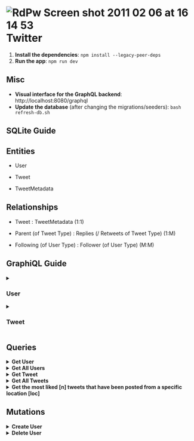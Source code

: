 # ![RdPw Screen shot 2011 02 06 at 16 14 53](http://farm6.static.flickr.com/5136/5421259125_ea06d67675_o.png) Twitter

1. **Install the dependencies**: `npm install --legacy-peer-deps`
2. **Run the app**: `npm run dev`

## Misc

- **Visual interface for the GraphQL backend**: http://localhost:8080/graphql
- **Update the database** (after changing the migrations/seeders): `bash refresh-db.sh`

## SQLite Guide

## Entities

- User

- Tweet

- TweetMetadata

## Relationships

- Tweet : TweetMetadata (1:1)

- Parent (of Tweet Type) : Replies (/ Retweets of Tweet Type) (1:M)

- Following (of User Type) : Follower (of User Type) (M:M)

## GraphiQL Guide

<details>
  <summary> <h3> <strong>User</strong> </h3> </summary>

- Id

- Name

- Username

- Tweets

    - List of Tweets. For each we can access every field of Tweet.

- Following
    - List of Users. For each we can access every field of User.
- Followers
    - List of Users. For each we can access every field of User.

</details>

<details>
  <summary> <h3> <strong>Tweet</strong> </h3> </summary>

* Id

- Text

- Likes

- isRetweet

- Parent

    - Tweet. Represent the Tweet that the current twitted has replied to / retweeted. All fields of Tweet accessible.

- Author

    - User. Represent the User that posted / retweeted / replied the (/ to) current tweet. All fields of User
      accessible.

- Replies

    - List of Tweets. Represent all the tweets that are considered replied for the current tweet. For each we can access
      every field of Tweet.

- Retweets
    - List of Tweets. Represent all the tweets that are considered retweets of the current tweet. For each we can access
      every field of Tweet.
- Metadata

    - TwitterMetadata. All fields of TwitterMetadata accessible. Contains following fields :

        - tweet

            - Tweet. Represents the unique tweet that it is linked to. All fields of Tweet accessible.

        - tweetDate

            - Date : when the tweet has been sent.

        - location

            - Location : where the tweet has been sent from.

        - sentFrom

            - iOS / Android

</details>

## Queries

<details>
  <summary> <strong>Get User</strong> </summary>

  ```
  query{
    user(id: 1){
      id
      username
      name
      tweets {
        id
        text
        likes
        # the rest of the fields of Tweet can be added
      }
      followers {
        id
        username
        # the rest of the fields of User can be added
      }
      following {
        id
        username
        # the rest of the fields of User can be added
      }
    }
  }
  ```

</details>

<details>
  <summary> <strong>Get All Users</strong> </summary>

```
 query{
   users{
     id
     username
     name
     tweets {
       id
       text
       likes
       isRetweet
       author {
         id
         name
         # the rest of the fields of User can be added
       }
       # the rest of the fields of Tweet can be added
     }
     following {
       id
       username
       name
       # the rest of the fields of User can be added
     }
     followers {
       id
       username
       name
       # the rest of the fields of User can be added
     }
   }
 }
```

</details>

<details>
  <summary> <strong>Get Tweet</strong> </summary>

```
  query{
    tweet(id: 1){
      id
      text
      likes
      author {
        name
        username
      }
      replies {
        id
        text
        author {
          username
          name
        }
      }
      retweets {
        id
        text
        author {
          username 
          name
        }
      }
    }
  }
```

</details>

<details>
  <summary> <strong>Get All Tweets</strong> </summary>

```
  query{
    tweets{
      id
      text
      likes
      author {
        name
      }
      replies {
        id
        author {
          name
        }
      }
      retweets {
        id
        author {
          name
        }
      }
    }
  }
  
```

- TweetMetadata example

```
  query{
    tweets{
      id
      author {
        name
      }
      metadata {
        location
        tweetDate
        sentFrom
        tweet {
          id
          author {
            name
          }
        }
      }
    }
  }

```

</details>

<details>
  <summary> <strong> Get the most liked [n] tweets that have been posted from a specific location [loc] </strong> </summary>

  ```
    query{
    popularTweets(n: 2, loc : "Romania"){
      id
      likes
      author {
        name
      }
      metadata {
        location
      }
    }
  }
  ```

  ```
    query{
    popularTweets(n: 1, loc : "Romania"){
      id
      likes
      author {
        name
      }
      metadata {
        location
      }
    }
  }
  ```

</details>

## Mutations

<details>
  <summary> <strong>Create User</strong> </summary>

  ```
  mutation{
    createUser(username : "newUser", name : "newUserName"){
      id
      username
      name
    }
  }
  ```

Returns:

  ```
    {
    "data": {
      "createUser": {
        "id": 4,
        "username": "newUser",
        "name": "newUserName"
      }
    }
  }
  
  ```

Check changes.

   ```
    query {
      users {
        id
      }
    }

```

Returns:

```

     {
    "data": {
      "users": [
        {
          "id": 1
        },
        {
          "id": 2
        },
        {
          "id": 3
        },
        {
          "id": 4
        }
      ]
    }

}

```

</details>

<details>
<summary> <strong>Delete User</strong> </summary>

```

mutation {
deleteUser(id : 4)
}

```

Returns:

```

     {
    "data": {
      "deleteUser": true
    }

}

```

Check changes.

```

    query {
      users {
        id
      }
    }

```

Returns:

```

     {
    "data": {
      "users": [
        {
          "id": 1
        },
        {
          "id": 2
        },
        {
          "id": 3
        }
      ]
    }

}

```

</details>


